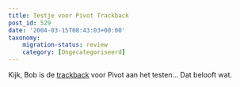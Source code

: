 ```yaml
---
title: Testje voor Pivot Trackback
post_id: 529
date: '2004-03-15T08:43:03+00:00'
taxonomy:
    migration-status: review
    category: [Ongecategoriseerd]
---
```

Kijk, Bob is de [trackback](http://www.mijnkopthee.nl/piv/includes/tb/tb.php?tb_id=2023) voor Pivot aan het testen… Dat belooft wat.
